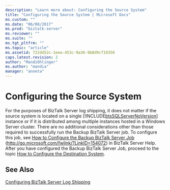 ```yaml
---
description: "Learn more about: Configuring the Source System"
title: "Configuring the Source System | Microsoft Docs"
ms.custom: ""
ms.date: "06/08/2017"
ms.prod: "biztalk-server"
ms.reviewer: ""
ms.suite: ""
ms.tgt_pltfrm: ""
ms.topic: "article"
ms.assetid: 722dd52c-1eea-453c-9a36-9b8d9cf19350
caps.latest.revision: 2
author: "MandiOhlinger"
ms.author: "mandia"
manager: "anneta"
---
```

# Configuring the Source System
For the purposes of BizTalk Server log shipping, it does not matter if the source system is located on a single [!INCLUDE[btsSQLServerNoVersion](../includes/btssqlservernoversion-md.md)] instance or if it is distributed among multiple instances hosted in a Windows Server cluster. There are no additional considerations other than those required to successfully run the Backup BizTalk Server job. To configure this job, see [How to Configure the Backup BizTalk Server Job](https://go.microsoft.com/fwlink/?LinkID=154072) (<http://go.microsoft.com/fwlink/?LinkID=154072>) in BizTalk Server Help. After you have configured the Backup BizTalk Server Job, proceed to the topic [How to Configure the Destination System](../technical-guides/how-to-configure-the-destination-system.md).

## See Also
 [Configuring BizTalk Server Log Shipping](../technical-guides/configuring-biztalk-server-log-shipping.md)
